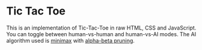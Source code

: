 # Tic Tac Toe

This is an implementation of Tic-Tac-Toe in raw HTML, CSS and JavaScript. You can toggle between human-vs-human and human-vs-AI modes. The AI algorithm used is [minimax](https://en.wikipedia.org/wiki/Minimax) with [alpha-beta pruning](https://en.wikipedia.org/wiki/Alpha%E2%80%93beta_pruning).